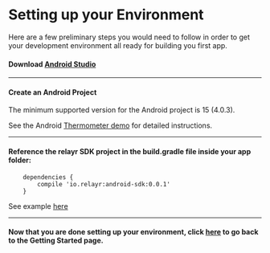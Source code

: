 # Setting up your Environment

Here are a few preliminary steps you would need to follow in order to get your development environment all ready for building you first app. 

#### Download [Android Studio](https://developer.android.com/sdk/installing/studio.html)

----------

#### Create an Android Project 

The minimum supported version for the Android project is 15 (4.0.3).

See the Android [Thermometer demo](https://github.com/relayr/android-demo-apps/commit/3e33f01c7e693e5ee0f9884dea8218731b8c9c8b) for detailed instructions. 

----------

   
####  Reference the relayr SDK project in the build.gradle file inside your app folder:
	    
	    dependencies {
	        compile 'io.relayr:android-sdk:0.0.1'
	    }

See example [here](https://github.com/relayr/android-demo-apps/commit/2276441f7636e60e4f6a2d8cffb001d5011dd713) 

----------

#### Now that you are done setting up your environment, click [here](https://developer.relayr.io/documents/Android/GettingStarted) to go back to the Getting Started page.